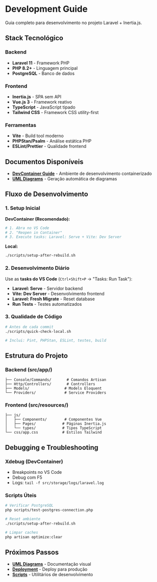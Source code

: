 # Development Guide

Guia completo para desenvolvimento no projeto Laravel + Inertia.js.

## Stack Tecnológico

### Backend

-   **Laravel 11** - Framework PHP
-   **PHP 8.2+** - Linguagem principal
-   **PostgreSQL** - Banco de dados

### Frontend

-   **Inertia.js** - SPA sem API
-   **Vue.js 3** - Framework reativo
-   **TypeScript** - JavaScript tipado
-   **Tailwind CSS** - Framework CSS utility-first

### Ferramentas

-   **Vite** - Build tool moderno
-   **PHPStan/Psalm** - Análise estática PHP
-   **ESLint/Prettier** - Qualidade frontend

## Documentos Disponíveis

-   **[DevContainer Guide](./DEVCONTAINER.md)** - Ambiente de desenvolvimento containerizado
-   **[UML Diagrams](./UML_DIAGRAMS.md)** - Geração automática de diagramas

## Fluxo de Desenvolvimento

### 1. Setup Inicial

**DevContainer (Recomendado):**

```bash
# 1. Abra no VS Code
# 2. "Reopen in Container"
# 3. Execute tasks: Laravel: Serve + Vite: Dev Server
```

**Local:**

```bash
./scripts/setup-after-rebuild.sh
```

### 2. Desenvolvimento Diário

Use as **tasks do VS Code** (`Ctrl+Shift+P` → "Tasks: Run Task"):

-   **Laravel: Serve** - Servidor backend
-   **Vite: Dev Server** - Desenvolvimento frontend
-   **Laravel: Fresh Migrate** - Reset database
-   **Run Tests** - Testes automatizados

### 3. Qualidade de Código

```bash
# Antes de cada commit
./scripts/quick-check-local.sh

# Inclui: Pint, PHPStan, ESLint, testes, build
```

## Estrutura do Projeto

### Backend (src/app/)

```
├── Console/Commands/       # Comandos Artisan
├── Http/Controllers/       # Controllers
├── Models/                # Models Eloquent
└── Providers/             # Service Providers
```

### Frontend (src/resources/)

```
├── js/
│   ├── Components/        # Componentes Vue
│   ├── Pages/            # Páginas Inertia.js
│   └── types/            # Tipos TypeScript
└── css/app.css           # Estilos Tailwind
```

## Debugging e Troubleshooting

### Xdebug (DevContainer)

-   Breakpoints no VS Code
-   Debug com F5
-   Logs: `tail -f src/storage/logs/laravel.log`

### Scripts Úteis

```bash
# Verificar PostgreSQL
php scripts/test-postgres-connection.php

# Reset ambiente
./scripts/setup-after-rebuild.sh

# Limpar caches
php artisan optimize:clear
```

## Próximos Passos

-   **[UML Diagrams](./UML_DIAGRAMS.md)** - Documentação visual
-   **[Deployment](../deployment/README.md)** - Deploy para produção
-   **[Scripts](../../scripts/README.md)** - Utilitários de desenvolvimento
